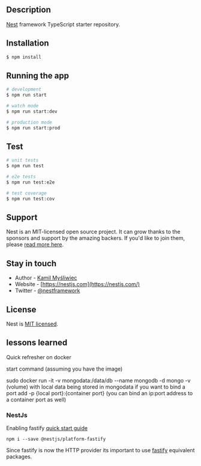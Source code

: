 

## Description

[Nest](https://github.com/nestjs/nest) framework TypeScript starter repository.

## Installation

```bash
$ npm install
```

## Running the app

```bash
# development
$ npm run start

# watch mode
$ npm run start:dev

# production mode
$ npm run start:prod
```

## Test

```bash
# unit tests
$ npm run test

# e2e tests
$ npm run test:e2e

# test coverage
$ npm run test:cov
```

## Support

Nest is an MIT-licensed open source project. It can grow thanks to the sponsors and support by the amazing backers. If you'd like to join them, please [read more here](https://docs.nestjs.com/support).

## Stay in touch

- Author - [Kamil Myśliwiec](https://kamilmysliwiec.com)
- Website - [https://nestjs.com](https://nestjs.com/)
- Twitter - [@nestframework](https://twitter.com/nestframework)

## License

Nest is [MIT licensed](LICENSE).

## lessons learned

Quick refresher on docker

start command (assuming you have the image)

sudo docker run -it -v mongodata:/data/db --name mongodb -d mongo 
-v (volume) with local data being stored in mongodata 
if you want to bind a port add -p {local port}:{container port} (you can bind an ip:port address to a container port as well)

### NestJs

Enabling fastify
[quick start guide](https://docs.nestjs.com/techniques/performance#performance-fastify)
```
npm i --save @nestjs/platform-fastify
```
Since fastify is now the HTTP provider its important to use [fastify](https://www.fastify.io/docs/latest/) equivalent packages. 
